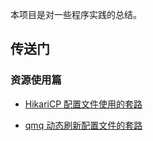 
本项目是对一些程序实践的总结。

## 传送门

### 资源使用篇

* [HikariCP 配置文件使用的套路](https://github.com/kayle-plus/visionof-utopia/blob/master/docs/HikariCP%20%E9%85%8D%E7%BD%AE%E6%96%87%E4%BB%B6%E4%BD%BF%E7%94%A8%E7%9A%84%E5%A5%97%E8%B7%AF.md)

* [qmq 动态刷新配置文件的套路](https://github.com/kayle-plus/visionof-utopia/blob/master/docs/qmq%20%E5%8A%A8%E6%80%81%E5%88%B7%E6%96%B0%E9%85%8D%E7%BD%AE%E6%96%87%E4%BB%B6%E7%9A%84%E5%A5%97%E8%B7%AF.md)
